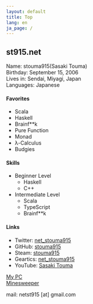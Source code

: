 ```yaml
---
layout: default
title: Top
lang: en
ja_page: /
---
```


## st915.net

Name: stouma915(Sasaki Touma)<br>
Birthday: September 15, 2006<br>
Lives in: Sendai, Miyagi, Japan<br>
Languages: Japanese
#### Favorites
- Scala
- Haskell
- Brainf\*\*k
- Pure Function
- Monad
- λ-Calculus
- Budgies

#### Skills
- Beginner Level
  - Haskell
  - C++
- Intermediate Level
  - Scala
  - TypeScript
  - Brainf\*\*k

#### Links
* Twitter: [net_stouma915](https://twitter.com/net_stouma915)
* GitHub: [stouma915](https://github.com/stouma915)
* Steam: [stouma915](https://steamcommunity.com/profiles/76561199242758778)
* Geartics: [net_stouma915](https://www.geartics.com/net_stouma915)
* YouTube: [Sasaki Touma](https://www.youtube.com/channel/UCJmPPeZmL-OC03-zSb2Dcwg)

[My PC](/pcs/en/)<br>
[Minesweeper](https://stouma915.github.io/minesweeper/)

mail: netst915 \[at] gmail.com
